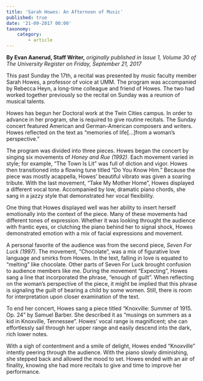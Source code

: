 ```yaml
---
title: 'Sarah Howes: An Afternoon of Music'
published: true
date: '21-09-2017 00:00'
taxonomy:
    category:
        - article
---
```


**By Evan Aanerud, Staff Writer,** _originally published in Issue 1, Volume 30 of The University Register on Friday, September 21, 2017_

This past Sunday the 17th, a recital was presented by music faculty member Sarah Howes, a professor of voice at UMM. The program was accompanied by Rebecca Heyn, a long-time colleague and friend of Howes. The two had worked together previously so the recital on Sunday was a reunion of musical talents. 

Howes has begun her Doctoral work at the Twin Cities campus. In order to advance in her program, she is required to give routine recitals. The Sunday concert featured American and German-American composers and writers. Howes reflected on the text as “memories of life[...]from a woman’s perspective.” 

The program was divided into three pieces. Howes began the concert by singing six movements of _Honey and Rue (1992)_. Each movement varied in style; for example, “The Town Is Lit” was full of diction and vigor. Howes then transitioned into a flowing tune titled “Do You Know Him.” Because the piece was mostly acappella, Howes’ beautiful vibrato was given a soaring tribute. With the last movement, “Take My Mother Home”, Howes displayed a different vocal tone. Accompanied by low, dramatic piano chords, she sang in a jazzy style that demonstrated her vocal flexibility. 

One thing that Howes displayed well was her ability to insert herself emotionally into the context of the piece. Many of these movements had different tones of expression. Whether it was looking throught the audience with frantic eyes, or clutching the piano behind her to signal shock, Howes demonstrated emotion with a mix of facial expressions and movement. 

A personal favorite of the audience was from the second piece, _Seven For Luck (1997)_. The movement, “Chocolate”, was a mix of figurative love language and smirks from Howes. In the text, falling in love is equated to “melting” like chocolate. Other parts of Seven For Luck brought confusion to audience members like me. During the movement “Expecting”, Howes sang a line that incorporated the phrase, “enough of guilt”. When reflecting on the woman’s perspective of the piece, it might be implied that this phrase is signaling the guilt of bearing a child by some women. Still, there is room for interpretation upon closer examination of the text. 

To end her concert, Howes sang a piece titled “Knoxville: Summer of 1915. Op. 24” by Samuel Barber. She described it as “musings on summers as a kid in Knoxville, Tennessee”. Howes’ vocal range is magnificent; she can effortlessly sail through her upper range and easily descend into the dark, rich lower notes. 

With a sigh of contentment and a smile of delight, Howes ended “Knoxville” intently peering through the audience. With the piano slowly diminishing, she stepped back and allowed the mood to set. Howes ended with an air of finality, knowing she had more recitals to give and time to improve her performance.


